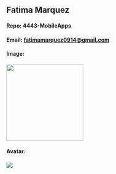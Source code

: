 ## Fatima Marquez
#### Repo: 4443-MobileApps
#### Email: fatimamarquez0914@gmail.com
#### Image:
<img src="https://images2.imgbox.com/45/a6/gkic7bME_o.jpg" width="200">

#### Avatar:
<img src = "https://github.com/FatimaMarq14/4443-MobileApps/assets/123118716/50bd1f63-eb6a-4e6d-a5a2-fc1c3565e908">
